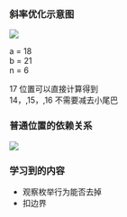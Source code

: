 ### 斜率优化示意图
![](https://oss.zaqbest.com/images/2022/05/09/6278b437db3b7.png)

a = 18  
b = 21  
n = 6

17 位置可以直接计算得到  
14，,15，,16 不需要减去小尾巴

### 普通位置的依赖关系
![](https://oss.zaqbest.com/images/2022/06/09/62a15f4e34e29.png)

### 学习到的内容
 - 观察枚举行为能否去掉
 - 扣边界